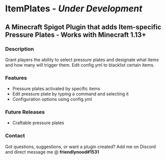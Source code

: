 # ItemPlates - *Under Development*

## A Minecraft Spigot Plugin that adds Item-specific Pressure Plates - Works with Minecraft 1.13+

### Description
Grant players the ability to select pressure plates and designate what items and how many will trigger them. Edit config.yml to blacklist certain items.

### Features
- Pressure plates activated by specific items
- Edit pressure plate by typing a command and selecting it
- Configuration options using config.yml

### Future Releases
- Craftable pressure plates


### Contact
Got questions, suggestions, or want a plugin created? Add me on Discord and direct message me @ **friendlynood#1531**
